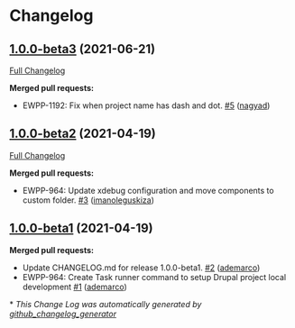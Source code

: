 # Changelog

## [1.0.0-beta3](https://github.com/openeuropa/task-runner-drupal-project-symlink/tree/1.0.0-beta3) (2021-06-21)

[Full Changelog](https://github.com/openeuropa/task-runner-drupal-project-symlink/compare/1.0.0-beta2...1.0.0-beta3)

**Merged pull requests:**

- EWPP-1192: Fix when project name has dash and dot. [\#5](https://github.com/openeuropa/task-runner-drupal-project-symlink/pull/5) ([nagyad](https://github.com/nagyad))

## [1.0.0-beta2](https://github.com/openeuropa/task-runner-drupal-project-symlink/tree/1.0.0-beta2) (2021-04-19)
[Full Changelog](https://github.com/openeuropa/task-runner-drupal-project-symlink/compare/1.0.0-beta1...1.0.0-beta2)

**Merged pull requests:**

- EWPP-964: Update xdebug configuration and move components to custom folder. [\#3](https://github.com/openeuropa/task-runner-drupal-project-symlink/pull/3) ([imanoleguskiza](https://github.com/imanoleguskiza))

## [1.0.0-beta1](https://github.com/openeuropa/task-runner-drupal-project-symlink/tree/1.0.0-beta1) (2021-04-19)
**Merged pull requests:**

- Update CHANGELOG.md for release 1.0.0-beta1. [\#2](https://github.com/openeuropa/task-runner-drupal-project-symlink/pull/2) ([ademarco](https://github.com/ademarco))
- EWPP-964: Create Task runner command to setup Drupal project local development [\#1](https://github.com/openeuropa/task-runner-drupal-project-symlink/pull/1) ([ademarco](https://github.com/ademarco))



\* *This Change Log was automatically generated by [github_changelog_generator](https://github.com/skywinder/Github-Changelog-Generator)*
